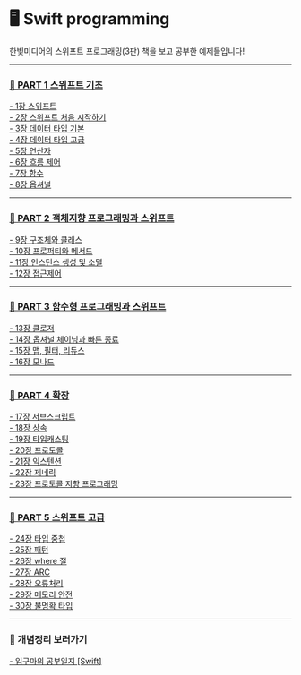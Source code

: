 # 🖥 Swift programming
한빛미디어의 스위프트 프로그래밍(3판) 책을 보고 공부한 예제들입니다!  
***
### [📕 PART 1 스위프트 기초](https://github.com/Imguma/Swift_Programming/tree/main/Part%201.%20%EC%8A%A4%EC%9C%84%ED%94%84%ED%8A%B8%20%EA%B8%B0%EC%B4%88)<br>
[- 1장 스위프트]()<br> 
[- 2장 스위프트 처음 시작하기](https://github.com/Imguma/Swift_Programming/tree/main/Part%201.%20%EC%8A%A4%EC%9C%84%ED%94%84%ED%8A%B8%20%EA%B8%B0%EC%B4%88/Chap_02_Swift.playground)<br>
[- 3장 데이터 타입 기본](https://github.com/Imguma/Swift_Programming/tree/main/Part%201.%20%EC%8A%A4%EC%9C%84%ED%94%84%ED%8A%B8%20%EA%B8%B0%EC%B4%88/Chap_03_DataType1.playground)<br>
[- 4장 데이터 타입 고급](https://github.com/Imguma/Swift_Programming/tree/main/Part%201.%20%EC%8A%A4%EC%9C%84%ED%94%84%ED%8A%B8%20%EA%B8%B0%EC%B4%88/Chap_04_DataType2.playground)<br>
[- 5장 연산자](https://github.com/Imguma/Swift_Programming/tree/main/Part%201.%20%EC%8A%A4%EC%9C%84%ED%94%84%ED%8A%B8%20%EA%B8%B0%EC%B4%88/Chap_05_Operator.playground)<br>
[- 6장 흐름 제어](https://github.com/Imguma/Swift_Programming/tree/main/Part%201.%20%EC%8A%A4%EC%9C%84%ED%94%84%ED%8A%B8%20%EA%B8%B0%EC%B4%88/Chap_06_Switch_Loop.playground)<br>
[- 7장 함수](https://github.com/Imguma/Swift_Programming/tree/main/Part%201.%20%EC%8A%A4%EC%9C%84%ED%94%84%ED%8A%B8%20%EA%B8%B0%EC%B4%88/Chap_07_Function.playground)<br>
[- 8장 옵셔널](https://github.com/Imguma/Swift_Programming/tree/main/Part%201.%20%EC%8A%A4%EC%9C%84%ED%94%84%ED%8A%B8%20%EA%B8%B0%EC%B4%88/Chap_08_Optional.playground)<br>
***
### [📙 PART 2 객체지향 프로그래밍과 스위프트](https://github.com/Imguma/Swift_Programming/tree/main/Part%202.%20%EA%B0%9D%EC%B2%B4%EC%A7%80%ED%96%A5%20%ED%94%84%EB%A1%9C%EA%B7%B8%EB%9E%98%EB%B0%8D%EA%B3%BC%20%EC%8A%A4%EC%9C%84%ED%94%84%ED%8A%B8)<br>
[- 9장 구조체와 클래스](https://github.com/Imguma/Swift_Programming/tree/main/Part%202.%20%EA%B0%9D%EC%B2%B4%EC%A7%80%ED%96%A5%20%ED%94%84%EB%A1%9C%EA%B7%B8%EB%9E%98%EB%B0%8D%EA%B3%BC%20%EC%8A%A4%EC%9C%84%ED%94%84%ED%8A%B8/Chap_09_Struct_Class.playground)<br>
[- 10장 프로퍼티와 메서드](https://github.com/Imguma/Swift_Programming/tree/main/Part%202.%20%EA%B0%9D%EC%B2%B4%EC%A7%80%ED%96%A5%20%ED%94%84%EB%A1%9C%EA%B7%B8%EB%9E%98%EB%B0%8D%EA%B3%BC%20%EC%8A%A4%EC%9C%84%ED%94%84%ED%8A%B8/Chap_10_Property_Method.playground)<br>
[- 11장 인스턴스 생성 및 소멸](https://github.com/Imguma/Swift_Programming/tree/main/Part%202.%20%EA%B0%9D%EC%B2%B4%EC%A7%80%ED%96%A5%20%ED%94%84%EB%A1%9C%EA%B7%B8%EB%9E%98%EB%B0%8D%EA%B3%BC%20%EC%8A%A4%EC%9C%84%ED%94%84%ED%8A%B8/Chap_11_Instance.playground)<br>
[- 12장 접근제어](https://github.com/Imguma/Swift_Programming/tree/main/Part%202.%20%EA%B0%9D%EC%B2%B4%EC%A7%80%ED%96%A5%20%ED%94%84%EB%A1%9C%EA%B7%B8%EB%9E%98%EB%B0%8D%EA%B3%BC%20%EC%8A%A4%EC%9C%84%ED%94%84%ED%8A%B8/Chap_12_AccessControl.playground)<br>
***
### [📒 PART 3 함수형 프로그래밍과 스위프트](https://github.com/Imguma/Swift_Programming/tree/main/Part%203.%20%ED%95%A8%EC%88%98%ED%98%95%20%ED%94%84%EB%A1%9C%EA%B7%B8%EB%9E%98%EB%B0%8D%EA%B3%BC%20%EC%8A%A4%EC%9C%84%ED%94%84%ED%8A%B8)<br>
[- 13장 클로저](https://github.com/Imguma/Swift_Programming/tree/main/Part%203.%20%ED%95%A8%EC%88%98%ED%98%95%20%ED%94%84%EB%A1%9C%EA%B7%B8%EB%9E%98%EB%B0%8D%EA%B3%BC%20%EC%8A%A4%EC%9C%84%ED%94%84%ED%8A%B8/Chap_13_Closure.playground)<br>
[- 14장 옵셔널 체이닝과 빠른 종료](https://github.com/Imguma/Swift_Programming/tree/main/Part%203.%20%ED%95%A8%EC%88%98%ED%98%95%20%ED%94%84%EB%A1%9C%EA%B7%B8%EB%9E%98%EB%B0%8D%EA%B3%BC%20%EC%8A%A4%EC%9C%84%ED%94%84%ED%8A%B8/Chap_14_OptionalChaining_EarlyExit.playground)<br>
[- 15장 맵, 필터, 리듀스](https://github.com/Imguma/Swift_Programming/tree/main/Part%203.%20%ED%95%A8%EC%88%98%ED%98%95%20%ED%94%84%EB%A1%9C%EA%B7%B8%EB%9E%98%EB%B0%8D%EA%B3%BC%20%EC%8A%A4%EC%9C%84%ED%94%84%ED%8A%B8/Chap_15_Map_Filter_Reduce.playground)<br>
[- 16장 모나드](https://github.com/Imguma/Swift_Programming/tree/main/Part%203.%20%ED%95%A8%EC%88%98%ED%98%95%20%ED%94%84%EB%A1%9C%EA%B7%B8%EB%9E%98%EB%B0%8D%EA%B3%BC%20%EC%8A%A4%EC%9C%84%ED%94%84%ED%8A%B8/Chap_16_Monad.playground)<br>
***
### [📗 PART 4 확장](https://github.com/Imguma/Swift_Programming/tree/main/Part%204.%20%ED%99%95%EC%9E%A5)<br>
[- 17장 서브스크립트](https://github.com/Imguma/Swift_Programming/tree/main/Part%204.%20%ED%99%95%EC%9E%A5/Chap_17_Subscript.playground)<br>
[- 18장 상속](https://github.com/Imguma/Swift_Programming/tree/main/Part%204.%20%ED%99%95%EC%9E%A5/Chap_18_Inheritance.playground)<br>
[- 19장 타입캐스팅](https://github.com/Imguma/Swift_Programming/tree/main/Part%204.%20%ED%99%95%EC%9E%A5/Chap_19_TypeCasting.playground)<br>
[- 20장 프로토콜](https://github.com/Imguma/Swift_Programming/tree/main/Part%204.%20%ED%99%95%EC%9E%A5/Chap_20_Protocol.playground)<br>
[- 21장 익스텐션](https://github.com/Imguma/Swift_Programming/tree/main/Part%204.%20%ED%99%95%EC%9E%A5/Chap_21_Extension.playground)<br>
[- 22장 제네릭](https://github.com/Imguma/Swift_Programming/tree/main/Part%204.%20%ED%99%95%EC%9E%A5/Chap_22_Generic.playground)<br>
[- 23장 프로토콜 지향 프로그래밍](https://github.com/Imguma/Swift_Programming/tree/main/Part%204.%20%ED%99%95%EC%9E%A5/Chap_23_Protocol_Oriented_Programming.playground)<br>
***
### [📘 PART 5 스위프트 고급](https://github.com/Imguma/Swift_Programming/tree/main/Part%205.%20%EC%8A%A4%EC%9C%84%ED%94%84%ED%8A%B8%20%EA%B3%A0%EA%B8%89)<br>
[- 24장 타입 중첩](https://github.com/Imguma/Swift_Programming/tree/main/Part%205.%20%EC%8A%A4%EC%9C%84%ED%94%84%ED%8A%B8%20%EA%B3%A0%EA%B8%89/Chap_24_NestedTypes.playground)<br>
[- 25장 패턴](https://github.com/Imguma/Swift_Programming/tree/main/Part%205.%20%EC%8A%A4%EC%9C%84%ED%94%84%ED%8A%B8%20%EA%B3%A0%EA%B8%89/Chap_25_Pattern.playground)<br>
[- 26장 where 절](https://github.com/Imguma/Swift_Programming/tree/main/Part%205.%20%EC%8A%A4%EC%9C%84%ED%94%84%ED%8A%B8%20%EA%B3%A0%EA%B8%89/Chap_26_where.playground)<br>
[- 27장 ARC](https://github.com/Imguma/Swift_Programming/tree/main/Part%205.%20%EC%8A%A4%EC%9C%84%ED%94%84%ED%8A%B8%20%EA%B3%A0%EA%B8%89/Chap_27_ARC.playground)<br>
[- 28장 오류처리](https://github.com/Imguma/Swift_Programming/tree/main/Part%205.%20%EC%8A%A4%EC%9C%84%ED%94%84%ED%8A%B8%20%EA%B3%A0%EA%B8%89/Chap_28_ErrorHandling.playground)<br>
[- 29장 메모리 안전](https://github.com/Imguma/Swift_Programming/tree/main/Part%205.%20%EC%8A%A4%EC%9C%84%ED%94%84%ED%8A%B8%20%EA%B3%A0%EA%B8%89/Chap_29_Memory.playground)<br>
[- 30장 불명확 타입](https://github.com/Imguma/Swift_Programming/tree/main/Part%205.%20%EC%8A%A4%EC%9C%84%ED%94%84%ED%8A%B8%20%EA%B3%A0%EA%B8%89/Chap_30_OpaquTypes.playground)<br>
***
### 📖 개념정리 보러가기
[- 임구마의 공부일지 [Swift]](https://blog.naver.com/PostList.naver?blogId=lgy0530&from=postList&categoryNo=17)<br>
